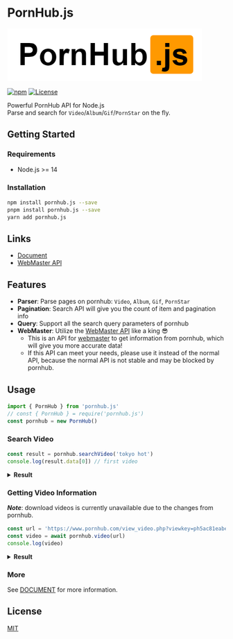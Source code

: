 # PornHub.js
![logo](images/logo.png)

[![npm](https://img.shields.io/npm/v/pornhub.js.svg)](https://www.npmjs.com/package/pornhub.js)
[![License](https://img.shields.io/badge/license-MIT-blue.svg)](/LICENSE)

Powerful PornHub API for Node.js\
Parse and search for `Video`/`Album`/`Gif`/`PornStar` on the fly.

## Getting Started

### Requirements

* Node.js >= 14

### Installation

```bash
npm install pornhub.js --save
pnpm install pornhub.js --save
yarn add pornhub.js
```

## Links
* [Document](/doc/DOCUMENT.md)
* [WebMaster API](/doc/WebMaster.md)

## Features
* **Parser**: Parse pages on pornhub: `Video`, `Album`, `Gif`, `PornStar`
* **Pagination**: Search API will give you the count of item and pagination info
* **Query**: Support all the search query parameters of pornhub
* **WebMaster**: Utilize the [WebMaster API](/doc/WebMaster.md) like a king :sunglasses:
  * This is an API for [webmaster](https://www.pornhub.com/webmasters) to get information from pornhub, which will give you more accurate data!
  * If this API can meet your needs, please use it instead of the normal API, because the normal API is not stable and may be blocked by pornhub.

## Usage

```js
import { PornHub } from 'pornhub.js'
// const { PornHub } = require('pornhub.js')
const pornhub = new PornHub()
```

### Search Video
```js
const result = pornhub.searchVideo('tokyo hot')
console.log(result.data[0]) // first video
```

<details>
  <summary><b>Result</b></summary>

```js
/* {
    title: 'Japanese Tokyo Hot',
    url: 'https://www.pornhub.com/view_video.php?viewkey=***',
    views: '14M',
    duration: '14:24',
    hd: true,
    premium: false,
    freePremium: false,
    preview: 'https://ci.phncdn.com/videos/***.jpg'
} */
```
</details>


### Getting Video Information
***Note***: download videos is currently unavailable due to the changes from pornhub.

```js
const url = 'https://www.pornhub.com/view_video.php?viewkey=ph5ac81eabe203d'
const video = await pornhub.video(url)
console.log(video)
```

<details>
  <summary><b>Result</b></summary>
```js
    /* {
        title: 'Japanese Tokyo Hot',
        views: 49517,
        duration: 1922,
        durationFormatted: '32:02'
        vote: { up: 64, down: 14, total: 78, rating: 0.82 },
        premium: false,
        thumb: 'data:image/gif...',
        provider: { username: 'wowgirls', url: '/users/wowgirls' },
        tags: ['hardcore', 'hentai', 'memes', ...],
        categories: ['HD-Porn', 'SFW', ...],
        pornstars: ['pig'],
        videos: [{
            quality: '720',
            filename: '720P_1500K_161102592.mp4',
            extension: 'mp4',
            url: ...
        }, {
            quality: '480',
            ...
        }, {
            ...
        }]
    } */
})
```
</details>

### More
See [DOCUMENT](/doc/DOCUMENT.md) for more information.

## License
[MIT](LICENSE)
